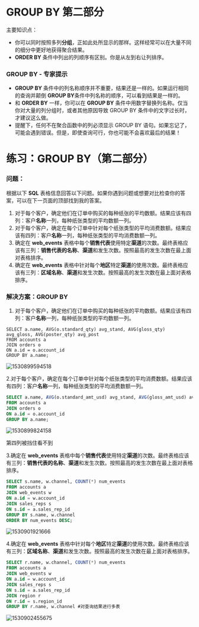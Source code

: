 # GROUP BY 第二部分

主要知识点：

- 你可以同时按照多列**分组**，正如此处所显示的那样。这样经常可以在大量不同的细分中更好地获得聚合结果。
- **ORDER BY** 条件中列出的列顺序有区别。你是从左到右让列排序。

### GROUP BY - 专家提示

- **GROUP BY** 条件中的列名称顺序并不重要，结果还是一样的。如果运行相同的查询并颠倒 **GROUP BY**条件中列名称的顺序，可以看到结果是一样的。
- 和 **ORDER BY** 一样，你可以在 **GROUP BY** 条件中用数字替换列名称。仅当你对大量的列分组时，或者其他原因导致 GROUP BY 条件中的文字过长时，才建议这么做。
- 提醒下，任何不在聚合函数中的列必须显示 GROUP BY 语句。如果忘记了，可能会遇到错误。但是，即使查询可行，你也可能不会喜欢最后的结果！

# 练习：GROUP BY（第二部分）

### 问题：

根据以下 **SQL** 表格信息回答以下问题。如果你遇到问题或想要对比检查你的答案，可以在下一页面的顶部找到我的答案。

1. 对于每个客户，确定他们在订单中购买的每种纸张的平均数额。结果应该有四列：客户**名称**一列，每种纸张类型的平均数额一列。
2. 对于每个客户，确定在每个订单中针对每个纸张类型的平均消费数额。结果应该有四列：客户**名称**一列，每种纸张类型的平均消费数额一列。
3. 确定在 **web_events** 表格中每个**销售代表**使用特定**渠道**的次数。最终表格应该有三列：**销售代表的名称**、**渠道**和发生次数。按照最高的发生次数在最上面对表格排序。
4. 确定在 **web_events** 表格中针对每个**地区**特定**渠道**的使用次数。最终表格应该有三列：**区域名称**、**渠道**和发生次数。按照最高的发生次数在最上面对表格排序。

### 解决方案：GROUP BY

1. 对于每个客户，确定他们在订单中购买的每种纸张的平均数额。结果应该有四列：客户**名称**一列，每种纸张类型的平均数额一列。

```
SELECT a.name, AVG(o.standard_qty) avg_stand, AVG(gloss_qty) avg_gloss, AVG(poster_qty) avg_post
FROM accounts a
JOIN orders o
ON a.id = o.account_id
GROUP BY a.name;
```

![1530899594518](C:\Users\ADMINI~1\AppData\Local\Temp\1530899594518.png)

2.对于每个客户，确定在每个订单中针对每个纸张类型的平均消费数额。结果应该有四列：客户**名称**一列，每种纸张类型的平均消费数额一列。 

```sql
SELECT a.name, AVG(o.standard_amt_usd) avg_stand, AVG(gloss_amt_usd) avg_gloss, AVG(poster_amt_usd) avg_post
FROM accounts a
JOIN orders o
ON a.id = o.account_id
GROUP BY a.name;
```

![1530899824158](C:\Users\ADMINI~1\AppData\Local\Temp\1530899824158.png)

第四列被挡住看不到

3.确定在 **web_events** 表格中每个**销售代表**使用特定**渠道**的次数。最终表格应该有三列：**销售代表的名称**、**渠道**和发生次数。按照最高的发生次数在最上面对表格排序。 

```sql
SELECT s.name, w.channel, COUNT(*) num_events
FROM accounts a
JOIN web_events w
ON a.id = w.account_id
JOIN sales_reps s
ON s.id = a.sales_rep_id
GROUP BY s.name, w.channel
ORDER BY num_events DESC;
```

![1530901921666](C:\Users\ADMINI~1\AppData\Local\Temp\1530901921666.png)

4.确定在 **web_events** 表格中针对每个**地区**特定**渠道**的使用次数。最终表格应该有三列：**区域名称**、**渠道**和发生次数。按照最高的发生次数在最上面对表格排序。 

```sql
SELECT r.name, w.channel, COUNT(*) num_events
FROM accounts a
JOIN web_events w
ON a.id = w.account_id
JOIN sales_reps s
ON s.id = a.sales_rep_id
JOIN region r
ON r.id = s.region_id
GROUP BY r.name, w.channel #对查询结果进行多表
```

![1530902455675](C:\Users\ADMINI~1\AppData\Local\Temp\1530902455675.png)



[1]: http://www.runoob.com/sql/sql-groupby.html

